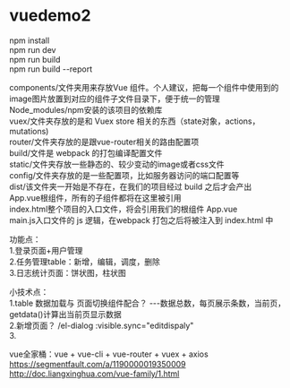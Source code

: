 # vuedemo2  
npm install  
npm run dev  
npm run build  
npm run build --report    

components/文件夹用来存放Vue 组件。个人建议，把每一个组件中使用到的image图片放置到对应的组件子文件目录下，便于统一的管理   
Node_modules/npm安装的该项目的依赖库   
vuex/文件夹存放的是和 Vuex store 相关的东西（state对象，actions，mutations)   
router/文件夹存放的是跟vue-router相关的路由配置项   
build/文件是 webpack 的打包编译配置文件   
static/文件夹存放一些静态的、较少变动的image或者css文件   
config/文件夹存放的是一些配置项，比如服务器访问的端口配置等   
dist/该文件夹一开始是不存在，在我们的项目经过 build 之后才会产出   
App.vue根组件，所有的子组件都将在这里被引用   
index.html整个项目的入口文件，将会引用我们的根组件 App.vue   
main.js入口文件的 js 逻辑，在webpack 打包之后将被注入到 index.html 中   

功能点：   
1.登录页面+用户管理   
2.任务管理table：新增，编辑，调度，删除   
3.日志统计页面：饼状图，柱状图   

小技术点：  
1.table 数据加载与 页面切换组件配合？ ---数据总数，每页展示条数，当前页，getdata()计算出当前页显示数据   
2.新增页面？ /el-dialog :visible.sync="editdispaly"    
3.   


vue全家桶：vue + vue-cli + vue-router + vuex + axios    
https://segmentfault.com/a/1190000019350009   
http://doc.liangxinghua.com/vue-family/1.html    